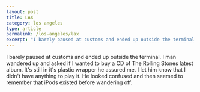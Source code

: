 ```yaml
---
layout: post
title: LAX
category: los angeles
type: article
permalink: /los-angeles/lax
excerpt: "I barely paused at customs and ended up outside the terminal. I man wandered up and asked if I wanted to buy a CD of The Rolling Stones latest album. It's still in it's plastic wrapper he assured me. I let him know that I didn't have anything to play it. He looked confused and then seemed to remember that iPods existed before wandering off."
---
```

I barely paused at customs and ended up outside the terminal. I man wandered up and asked if I wanted to buy a CD of The Rolling Stones latest album. It's still in it's plastic wrapper he assured me. I let him know that I didn't have anything to play it. He looked confused and then seemed to remember that iPods existed before wandering off.
